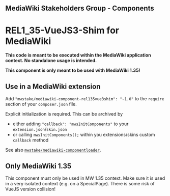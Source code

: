 ## MediaWiki Stakeholders Group - Components
# REL1_35-VueJS3-Shim for MediaWiki

**This code is meant to be executed within the MediaWiki application context. No standalone usage is intended.**

**This component is only meant to be used with MediaWiki 1.35!**

## Use in a MediaWiki extension

Add `"mwstake/mediawiki-component-rel135vue3shim": "~1.0"` to the `require` section of your `composer.json` file.

Explicit initialization is required. This can be archived by
- either adding `"callback": "mwsInitComponents"` to your `extension.json`/`skin.json`
- or calling `mwsInitComponents();` within you extensions/skins custom `callback` method

See also [`mwstake/mediawiki-componentloader`](https://github.com/hallowelt/mwstake-mediawiki-componentloader).

## Only MediaWiki 1.35

This component must only be used in MW 1.35 context. Make sure it is used in a very isolated context (e.g. on a SpecialPage). There is some risk of VueJS version collision!